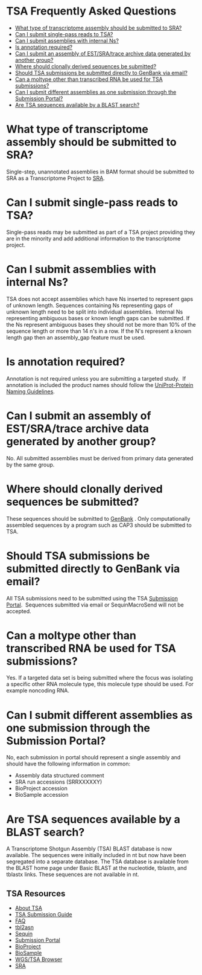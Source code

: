 <meta http-equiv="Content-Type" content="text/html; charset=utf-8">  <meta name="node-id" content="1479"> <meta name="revision-id" content="28073"> <meta name="cms-base-url" content="http://cms.ncbi.nlm.nih.gov"> <meta name="cms-view-url" content="http://cms.ncbi.nlm.nih.gov/genbank/tsafaq"> <meta name="cms-edit-url" content="http://cms.ncbi.nlm.nih.gov/node/1479/edit"> <meta name="created" content="2011-11-21T14:40:42-05:00"> <meta name="modified" content="2015-06-11T10:39:25-04:00"> <meta name="publication-date" content="2011-11-21T14:40:42-05:00"> <meta name="author" content="yankie"> <meta name="subsite" content="genbank"> <meta name="path" content="genbank/tsafaq"> <meta name="node-type" content="page"> <meta name="jira-ticket" content=""> <meta name="cms-tags" content="">  <meta name="" content=""> <title>TSA FAQ</title>

<div class="node clear-block">

<div class="content">

# TSA Frequently Asked Questions

*   [What type of transcriptome assembly should be submitted to SRA?](#IEdiff)
*   [Can I submit single-pass reads to TSA?](#single)
*   [Can I submit assemblies with internal Ns?](#pairs)
*   [Is annotation required?](#annot)
*   [Can I submit an assembly of EST/SRA/trace archive data generated by another group?](#other)
*   [Where should clonally derived sequences be submitted?](#clone)
*   [Should TSA submissions be submitted directly to GenBank via email?](#ttog)
*   [Can a moltype other than transcribed RNA be used for TSA submissions?](#mol)
*   [Can I submit different assemblies as one submission through the Submission Portal?](#mul)
*   [Are TSA sequences available by a BLAST search?](#blast)

# What type of transcriptome assembly should be submitted to SRA?

Single-step, unannotated assemblies in BAM format should be submitted to SRA as a Transcriptome Project to [SRA](//trace.ncbi.nlm.nih.gov/Traces/sra/sra.cgi).

# Can I submit single-pass reads to TSA?

Single-pass reads may be submitted as part of a TSA project providing they are in the minority and add additional information to the transcriptome project.

# Can I submit assemblies with internal Ns?

TSA does not accept assemblies which have Ns inserted to represent gaps of unknown length. Sequences containing Ns representing gaps of unknown length need to be split into individual assemblies.  Internal Ns representing ambiguous bases or known length gaps can be submitted. If the Ns represent ambiguous bases they should not be more than 10% of the sequence length or more than 14 n's in a row. If the N's represent a known length gap then an assembly_gap feature must be used.

# Is annotation required?

Annotation is not required unless you are submitting a targeted study.  If annotation is included the product names should follow the [UniProt-Protein Naming Guidelines](//www.uniprot.org/docs/nameprot).

# Can I submit an assembly of EST/SRA/trace archive data generated by another group?

No. All submitted assemblies must be derived from primary data generated by the same group.

# Where should clonally derived sequences be submitted?

These sequences should be submitted to [GenBank](/~/submit) . Only computationally assembled sequences by a program such as CAP3 should be submitted to TSA.

# Should TSA submissions be submitted directly to GenBank via email?

All TSA submissions need to be submitted using the TSA [Submission Portal](https://submit.ncbi.nlm.nih.gov/subs/tsa).  Sequences submitted via email or SequinMacroSend will not be accepted.

# Can a moltype other than transcribed RNA be used for TSA submissions?

Yes. If a targeted data set is being submitted where the focus was isolating a specific other RNA molecule type, this molecule type should be used. For example noncoding RNA. 

# Can I submit different assemblies as one submission through the Submission Portal?

No, each submission in portal should represent a single assembly and should have the following information in common:

*   Assembly data structured comment
*   SRA run accessions (SRRXXXXXY)
*   BioProject accession
*   BioSample accession

# Are TSA sequences available by a BLAST search?

A Transcriptome Shotgun Assembly (TSA) BLAST database is now available. The sequences were initially included in nt but now have been segregated into a separate database. The TSA database is available from the BLAST home page under Basic BLAST at the nucleotide, tblastn, and tblastx links. These sequences are not available in nt.

</div>

</div>

<div id="shared-content-1" nid="1470">

<div class="rightnav">

## TSA Resources

*   [About TSA](/~/TSA)
*   [TSA Submission Guide](/~/TSAguide)
*   [FAQ](/~/TSAfaq)
*   [tbl2asn](/~/tbl2asn2)
*   [Sequin](//www.ncbi.nlm.nih.gov/Sequin/)
*   [Submission Portal](https://submit.ncbi.nlm.nih.gov/subs/)
*   [BioProject](https://submit.ncbi.nlm.nih.gov/subs/bioproject/)
*   [BioSample](https://submit.ncbi.nlm.nih.gov/subs/biosample/)
*   [WGS/TSA Browser](http://www.ncbi.nlm.nih.gov/Traces/wgs/?term=tsa)
*   [SRA](https://trace.ncbi.nlm.nih.gov/Traces/sra/sra.cgi)

</div>

</div>